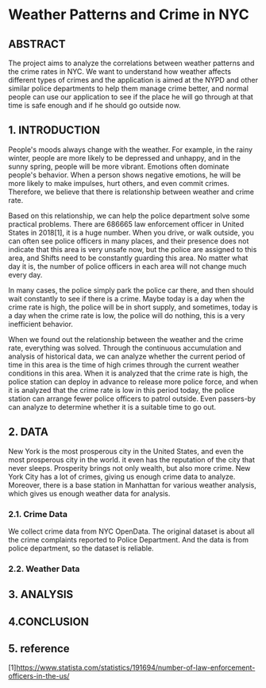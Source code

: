 # Weather Patterns and Crime in NYC

## ABSTRACT
The project aims to analyze the correlations between weather patterns and the crime rates in NYC. We want to understand how weather affects different types of crimes and the application is aimed at the NYPD and other similar police departments to help them manage crime better, and normal people can use our application to see if the place he will go through at that time is safe enough and if he should go outside now.

## 1. INTRODUCTION
People's moods always change with the weather. For example, in the rainy winter, people are more likely to be depressed and unhappy, and in the sunny spring, people will be more vibrant. Emotions often dominate people's behavior. When a person shows negative emotions, he will be more likely to make impulses, hurt others, and even commit crimes. Therefore, we believe that there is relationship between weather and crime rate. 

Based on this relationship, we can help the police department solve some practical problems. There are 686665 law enforcement officer in United States in 2018[1], it is a huge number. When you drive, or walk outside, you can often see police officers in many places, and their presence does not indicate that this area is very unsafe now, but the police are assigned to this area, and Shifts need to be constantly guarding this area. No matter what day it is, the number of police officers in each area will not change much every day.  

In many cases, the police simply park the police car there, and then should wait constantly to see if there is a crime. Maybe today is a day when the crime rate is high, the police will be in short supply, and sometimes, today is a day when the crime rate is low, the police will do nothing, this is a very inefficient behavior.   

When we found out the relationship between the weather and the crime rate, everything was solved. Through the continuous accumulation and analysis of historical data, we can analyze whether the current period of time in this area is the time of high crimes through the current weather conditions in this area. When it is analyzed that the crime rate is high, the police station can deploy in advance to release more police force, and when it is analyzed that the crime rate is low in this period today, the police station can arrange fewer police officers to patrol outside. Even passers-by can analyze to determine whether it is a suitable time to go out.

## 2. DATA
New York is the most prosperous city in the United States, and even the most prosperous city in the world. it even has the reputation of the city that never sleeps. Prosperity brings not only wealth, but also more crime. New York City has a lot of crimes, giving us enough crime data to analyze. Moreover, there is a base station in Manhattan for various weather analysis, which gives us enough weather data for analysis.
### 2.1. Crime Data
We collect crime data from NYC OpenData. The original dataset is about all the crime complaints reported to Police Department. And the data is from police department, so the dataset is reliable.
### 2.2. Weather Data

## 3. ANALYSIS

## 4.CONCLUSION 
## 5. reference
[1]https://www.statista.com/statistics/191694/number-of-law-enforcement-officers-in-the-us/
